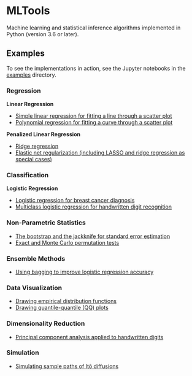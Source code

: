# MLTools

Machine learning and statistical inference algorithms implemented in Python (version 3.6 or later).

## Examples

To see the implementations in action, see the Jupyter notebooks in the [examples](examples/) directory.

### Regression

**Linear Regression**

* [Simple linear regression for fitting a line through a scatter plot](examples/Simple%20Linear%20Regression.ipynb)
* [Polynomial regression for fitting a curve through a scatter plot](examples/Polynomial%20Regression.ipynb)

**Penalized Linear Regression**

* [Ridge regression](examples/Ridge%20Regression.ipynb)
* [Elastic net regularization (including LASSO and ridge regression as special cases)](examples/Elastic%20Net.ipynb)

### Classification

**Logistic Regression**

* [Logistic regression for breast cancer diagnosis](examples/Logistic%20Regression.ipynb)
* [Multiclass logistic regression for handwritten digit recognition](examples/Multiclass%20Logistic%20Regression.ipynb)

### Non-Parametric Statistics

* [The bootstrap and the jackknife for standard error estimation](examples/Bootstrap%20and%20Jackknife.ipynb)
* [Exact and Monte Carlo permutation tests](examples/Permutation%20Test.ipynb)

### Ensemble Methods

* [Using bagging to improve logistic regression accuracy](examples/Bagging%20Logistic%20Regression.ipynb)

### Data Visualization

* [Drawing empirical distribution functions](examples/Empirical%20Distribution%20Functions.ipynb)
* [Drawing quantile-quantile (QQ) plots](examples/Quantile-Quantile%20Plots.ipynb)

### Dimensionality Reduction

* [Principal component analysis applied to handwritten digits](examples/Principal%20Component%20Analysis.ipynb)

### Simulation

* [Simulating sample paths of Itô diffusions](examples/Ito%20Diffusions.ipynb)

